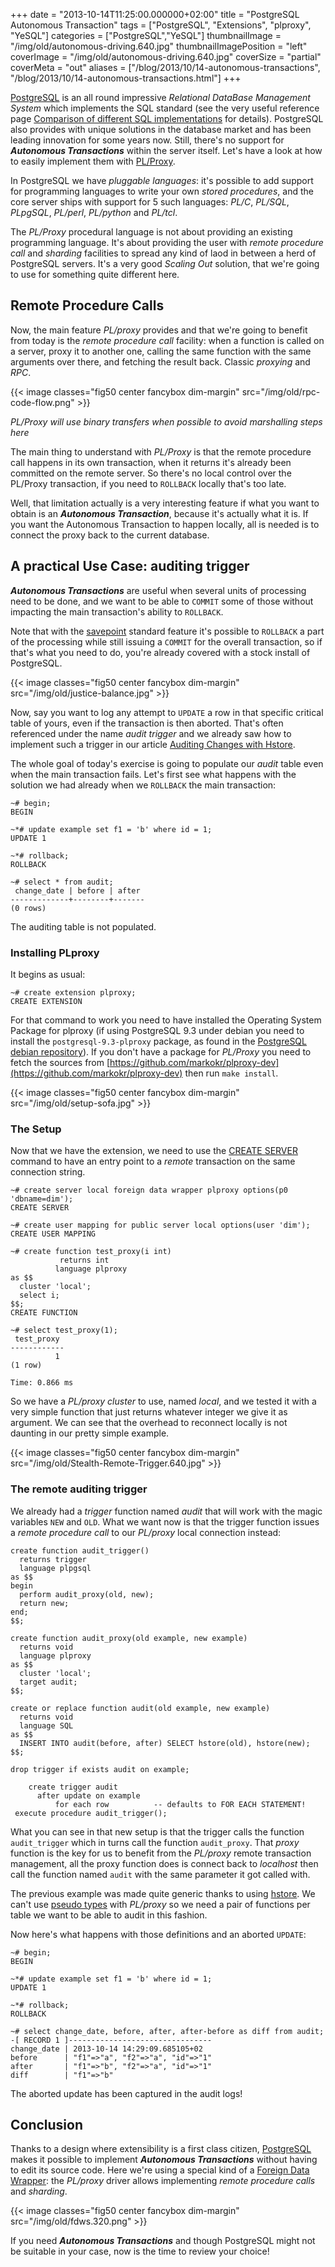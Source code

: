 +++
date = "2013-10-14T11:25:00.000000+02:00"
title = "PostgreSQL Autonomous Transaction"
tags = ["PostgreSQL", "Extensions", "plproxy", "YeSQL"]
categories = ["PostgreSQL","YeSQL"]
thumbnailImage = "/img/old/autonomous-driving.640.jpg"
thumbnailImagePosition = "left"
coverImage = "/img/old/autonomous-driving.640.jpg"
coverSize = "partial"
coverMeta = "out"
aliases = ["/blog/2013/10/14-autonomous-transactions",
           "/blog/2013/10/14-autonomous-transactions.html"]
+++

[PostgreSQL](http://www.postgresql.org/) is an all round impressive 
*Relational DataBase Management System*
which implements the SQL standard (see the very useful reference page
[Comparison of different SQL implementations](http://troels.arvin.dk/db/rdbms/) for details). PostgreSQL also
provides with unique solutions in the database market and has been leading
innovation for some years now. Still, there's no support for 
***Autonomous
Transactions*** within the server itself. Let's have a look at how to easily
implement them with 
[PL/Proxy](http://wiki.postgresql.org/wiki/PL/Proxy).


In PostgreSQL we have 
*pluggable languages*: it's possible to add support for
programming languages to write your own 
*stored procedures*, and the core
server ships with support for 5 such languages: 
*PL/C*, 
*PL/SQL*, 
*PLpgSQL*,
*PL/perl*, 
*PL/python* and 
*PL/tcl*.

The 
*PL/Proxy* procedural language is not about providing an existing
programming language. It's about providing the user with 
*remote procedure
call* and 
*sharding* facilities to spread any kind of laod in between a herd of
PostgreSQL servers. It's a very good 
*Scaling Out* solution, that we're going
to use for something quite different here.


## Remote Procedure Calls

Now, the main feature 
*PL/proxy* provides and that we're going to benefit from
today is the 
*remote procedure call* facility: when a function is called on a
server, proxy it to another one, calling the same function with the same
arguments over there, and fetching the result back. Classic 
*proxying* and
*RPC*.


{{< image classes="fig50 center fancybox dim-margin" src="/img/old/rpc-code-flow.png" >}}


*PL/Proxy will use binary transfers when possible to avoid marshalling steps here*

The main thing to understand with 
*PL/Proxy* is that the remote procedure call
happens in its own transaction, when it returns it's already been committed
on the remote server. So there's no local control over the PL/Proxy
transaction, if you need to 
`ROLLBACK` locally that's too late.

Well, that limitation actually is a very interesting feature if what you
want to obtain is an 
***Autonomous Transaction***, because it's actually what it
is. If you want the Autonomous Transaction to happen locally, all is needed
is to connect the proxy back to the current database.


## A practical Use Case: auditing trigger

***Autonomous Transactions*** are useful when several units of processing need to
be done, and we want to be able to 
`COMMIT` some of those without impacting
the main transaction's ability to 
`ROLLBACK`.

Note that with the 
[savepoint](http://www.postgresql.org/docs/current/static/sql-savepoint.html) standard feature it's possible to 
`ROLLBACK` a
part of the processing while still issuing a 
`COMMIT` for the overall
transaction, so if that's what you need to do, you're already covered with a
stock install of PostgreSQL.


{{< image classes="fig50 center fancybox dim-margin" src="/img/old/justice-balance.jpg" >}}


Now, say you want to log any attempt to 
`UPDATE` a row in that specific
critical table of yours, even if the transaction is then aborted. That's
often referenced under the name 
*audit trigger* and we already saw how to
implement such a trigger in our article 
[Auditing Changes with Hstore](/blog/2013/08/27-auditing-changes-with-hstore).

The whole goal of today's exercise is going to populate our 
*audit* table even
when the main transaction fails. Let's first see what happens with the
solution we had already when we 
`ROLLBACK` the main transaction:

~~~
~# begin;
BEGIN

~*# update example set f1 = 'b' where id = 1;
UPDATE 1

~*# rollback;
ROLLBACK

~# select * from audit;
 change_date | before | after 
-------------+--------+-------
(0 rows)
~~~


The auditing table is not populated.


### Installing PLproxy

 It begins as usual:

~~~
~# create extension plproxy;
CREATE EXTENSION
~~~


For that command to work you need to have installed the Operating System
Package for plproxy (if using PostgreSQL 9.3 under debian you need to
install the 
`postgresql-9.3-plproxy` package, as found in the
[PostgreSQL debian repository](http://www.postgresql.org/download/linux/debian/)). If you don't have a package for 
*PL/Proxy* you
need to fetch the sources from 
[https://github.com/markokr/plproxy-dev](https://github.com/markokr/plproxy-dev) then
run 
`make install`.


{{< image classes="fig50 center fancybox dim-margin" src="/img/old/setup-sofa.jpg" >}}



### The Setup

Now that we have the extension, we need to use the 
[CREATE SERVER](http://www.postgresql.org/docs/current/static/sql-createserver.html) command to
have an entry point to a 
*remote* transaction on the same connection string.

~~~
~# create server local foreign data wrapper plproxy options(p0 'dbname=dim');
CREATE SERVER

~# create user mapping for public server local options(user 'dim');
CREATE USER MAPPING

~# create function test_proxy(i int)
           returns int
          language plproxy
as $$
  cluster 'local';
  select i;
$$;
CREATE FUNCTION

~# select test_proxy(1);
 test_proxy 
------------
          1
(1 row)

Time: 0.866 ms
~~~


So we have a 
*PL/proxy* 
*cluster* to use, named 
*local*, and we tested it with a
very simple function that just returns whatever integer we give it as
argument. We can see that the overhead to reconnect locally is not daunting
in our pretty simple example.


{{< image classes="fig50 center fancybox dim-margin" src="/img/old/Stealth-Remote-Trigger.640.jpg" >}}



### The remote auditing trigger

We already had a 
*trigger* function named 
*audit* that will work with the magic
variables 
`NEW` and 
`OLD`. What we want now is that the trigger function issues
a 
*remote procedure call* to our 
*PL/proxy* local connection instead:

~~~
create function audit_trigger()
  returns trigger
  language plpgsql
as $$
begin
  perform audit_proxy(old, new);
  return new;
end;
$$;

create function audit_proxy(old example, new example)
  returns void
  language plproxy
as $$
  cluster 'local';
  target audit;
$$;

create or replace function audit(old example, new example)
  returns void
  language SQL
as $$
  INSERT INTO audit(before, after) SELECT hstore(old), hstore(new);   
$$;

drop trigger if exists audit on example;

    create trigger audit
      after update on example
          for each row          -- defaults to FOR EACH STATEMENT!
 execute procedure audit_trigger();
~~~


What you can see in that new setup is that the trigger calls the function
`audit_trigger` which in turns call the function 
`audit_proxy`. That 
*proxy*
function is the key for us to benefit from the 
*PL/proxy* remote transaction
management, all the proxy function does is connect back to 
*localhost* then
call the function named 
`audit` with the same parameter it got called with.

The previous example was made quite generic thanks to using 
[hstore](http://www.postgresql.org/docs/current/static/hstore.html). We can't
use 
[pseudo types](http://www.postgresql.org/docs/9.3/static/datatype-pseudo.html) with 
*PL/proxy* so we need a pair of functions per table we
want to be able to audit in this fashion.

Now here's what happens with those definitions and an aborted 
`UPDATE`:

~~~
~# begin;
BEGIN

~*# update example set f1 = 'b' where id = 1;
UPDATE 1

~*# rollback;
ROLLBACK

~# select change_date, before, after, after-before as diff from audit;
-[ RECORD 1 ]--------------------------------
change_date | 2013-10-14 14:29:09.685105+02
before      | "f1"=>"a", "f2"=>"a", "id"=>"1"
after       | "f1"=>"b", "f2"=>"a", "id"=>"1"
diff        | "f1"=>"b"
~~~


The aborted update has been captured in the audit logs!


## Conclusion

Thanks to a design where extensibility is a first class citizen, 
[PostgreSQL](http://www.postgresql.org/)
makes it possible to implement 
***Autonomous Transactions*** without having to
edit its source code. Here we're using a special kind of a
[Foreign Data Wrapper](http://www.postgresql.org/docs/current/static/sql-createforeigndatawrapper.html): the 
*PL/proxy* driver allows implementing 
*remote
procedure calls* and 
*sharding*.


{{< image classes="fig50 center fancybox dim-margin" src="/img/old/fdws.320.png" >}}


If you need 
***Autonomous Transactions*** and though PostgreSQL might not be
suitable in your case, now is the time to review your choice!
